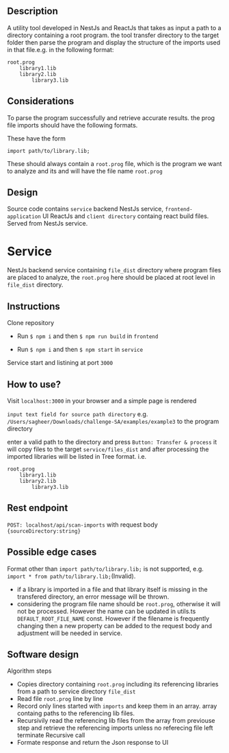 ## Description

A utility tool developed in NestJs and ReactJs that takes as input a path to a directory containing a root program. the tool transfer directory to the target folder then parse the program and display the structure of the imports used in that file.e.g. in the following format:

    root.prog
        library1.lib
        library2.lib
            library3.lib

## Considerations

To parse the program successfully and retrieve accurate results. the prog file imports should have the following formats.

These have the form

    import path/to/library.lib;

These should always contain a `root.prog` file, which is the program we want to analyze and its and will have the file name `root.prog`

## Design

Source code contains `service` backend NestJs service, `frontend-application` UI ReactJs and `client directory` containg react build files. Served from NestJs service.

# Service

NestJs backend service containing `file_dist` directory where program files are placed to analyze, the `root.prog` here should be placed at root level in `file_dist` directory.

## Instructions

Clone repository

- Run `$ npm i` and then `$ npm run build` in `frontend`

- Run `$ npm i` and then `$ npm start` in `service`

Service start and listining at port `3000`

## How to use?

Visit `localhost:3000` in your browser and a simple page is rendered

`input text field for source path directory`
e.g. `/Users/sagheer/Downloads/challenge-SA/examples/example3` to the program directory

enter a valid path to the directory and press `Button: Transfer & process` it will copy files to the target `service/files_dist` and after processing the imported libraries will be listed in Tree format.
i.e.

    root.prog
        library1.lib
        library2.lib
            library3.lib

## Rest endpoint

`POST: localhost/api/scan-imports` with request body `{sourceDirectory:string}`

## Possible edge cases

Format other than `import path/to/library.lib;` is not supported, e.g. `import * from path/to/library.lib;`(Invalid).

- if a library is imported in a file and that library itself is missing in the transfered directory, an error message will be thrown.
- considering the program file name should be `root.prog`, otherwise it will not be processed. However the name can be updated in utils.ts `DEFAULT_ROOT_FILE_NAME` const. However if the filename is frequently changing then a new property can be added to the request body and adjustment will be needed in service.

## Software design

Algorithm steps

- Copies directory containing `root.prog` including its referencing libraries from a path to service directory `file_dist`
- Read file `root.prog` line by line
- Record only lines started with `imports` and keep them in an array. array containg paths to the referencing lib files.
- Recursivily read the referencing lib files from the array from previouse step and retrieve the referencing imports unless no referecing file left terminate Recursive call
- Formate response and return the Json response to UI
